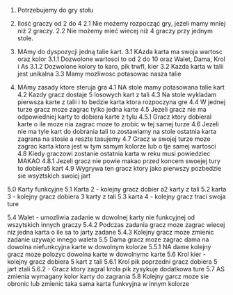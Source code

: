 1. Potrzebujemy do gry stołu
3. Ilość graczy od 2 do 4
2.1 Nie możemy rozpocząć gry, jeżeli mamy mniej niż 2 graczy.
2.2 Nie możemy mieć wiecej niż 4 graczy przy jednym stole.

3. MAmy do dyspozycji jedną talie kart.
3.1 KAzda karta ma swoja wartosc oraz kolor
3.1.1 Dozwolone wartosci to od 2 do 10 oraz Walet, Dama, Krol i As
3.1.2 Dozwolone kolory to karo, pik trwfl, kier
3.2 Kazda karta w talii jest unikalna
3.3 Mamy mozliwosc potasowac nasza talie

4. MAmy zasady ktore steruja gra 
4.1 NA stole mamy potasowana talie kart
4.2 Kazdy gracz dostaje 5 losowych kart z tali
4.3 Na stole wykladam pierwsza karte z talii i to bedzie karta ktora rozpoczyna gre
4.4 W jednej turze gracz moze zagrac tylko jedna karte
4.5 Jezeli gracz nie ma odpowiedniej karty to dobiera karte z tylu
4.5.1 Gracz ktory dobieral karte o ile moze nia zagrac moze to zrobic w tej samej turze
4.6 Jezeli nie ma tyle kart do dobrania tali to zostawiamy na stole ostatnia karta zagrana na stosie a reszte tasujemy
4.7 Gracz w swojej turze moze zagrac karta ktora jest w tym samym kolorze lub o tje samej wartosci
4.8 Kiedy graczowi zostanie ostatnia karta w reku musi powiedziec MAKAO
4.8.1 Jezeli gracz nie powie makao przed koncem swoejej tury  to dobiera5 kart
4.9 Wygrywa ten gracz ktory jako pierwszy pozbedzie sie wsyztskich swoicj jart

5.0 Karty funkcyjne
5.1 Karta 2 - kolejny gracz dobier a2 karty  z tali
5.2 karta 3 - kolejny gracz dobiera 3 karty z tali
5.3 karta 4 - kolejny gracz traci swoja ture

5.4 Walet - umozliwia zadanie w dowolnej karty nie funkcyjnej od wszytskich innych graczy
5.4.2 Podczas zadania gracz moze zagrac wiecej niz jedna karta o ile sa to jarty zadane
5.4.3 Kolejny gracz moze zmienic zadanie uzywajc innego waleta
5.5 Dama gracz moze zagrac dama na dowolna niefunkcyjna karte w dowolnym kolorze
5.5.1 NA dame kolejny gracz moze polozyc dowolna karte w dowolnymc karte
5.6 Krol kier - kolejny gracz dobiera 5 kart z tali
5.6.1 Krol pik poprzedni gracz dobiera 5 jart ztali
5.6.2 - Gracz ktory zagral krola pik zysykuje dodatkowa ture
5.7 AS zmienia wymagany kolor karty do zagrania
5.8 Kolejny garcz moze sie obronic lub zmienic taka sama karta funkvyjna w innym kolorze
